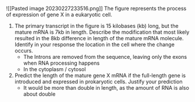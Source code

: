 ![[Pasted image 20230227233516.png]]
The figure represents the process of expression of gene X in a eukaryotic cell.
1. The primary transcript in the figure is 15 kilobases (kb) long, but the mature mRNA is 7kb in length. Describe the modification that most likely resulted in the 8kb difference in length of the mature mRNA molecule. Identify in your response the location in the cell where the change occurs.
	- The Introns are removed from the sequence, leaving only the exons when RNA processing happens
	- In the cytoplasm / cytosol
2. Predict the length of the mature gene X mRNA if the full-length gene is introduced and expressed in prokaryotic cells. Justify your prediction
	- It would be more than double in length, as the amount of RNA is also about double